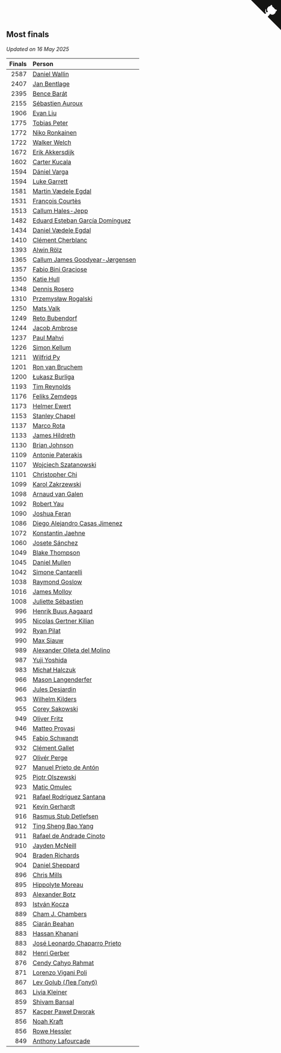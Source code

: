 ## Most finals

*Updated on 16 May 2025*

| Finals | Person |
| ---: | :--- |
| 2587 | [Daniel Wallin](https://www.worldcubeassociation.org/persons/2013WALL03) |
| 2407 | [Jan Bentlage](https://www.worldcubeassociation.org/persons/2010BENT01) |
| 2395 | [Bence Barát](https://www.worldcubeassociation.org/persons/2008BARA01) |
| 2155 | [Sébastien Auroux](https://www.worldcubeassociation.org/persons/2008AURO01) |
| 1906 | [Evan Liu](https://www.worldcubeassociation.org/persons/2009LIUE01) |
| 1775 | [Tobias Peter](https://www.worldcubeassociation.org/persons/2014PETE03) |
| 1772 | [Niko Ronkainen](https://www.worldcubeassociation.org/persons/2010RONK01) |
| 1722 | [Walker Welch](https://www.worldcubeassociation.org/persons/2011WELC01) |
| 1672 | [Erik Akkersdijk](https://www.worldcubeassociation.org/persons/2005AKKE01) |
| 1602 | [Carter Kucala](https://www.worldcubeassociation.org/persons/2015KUCA01) |
| 1594 | [Dániel Varga](https://www.worldcubeassociation.org/persons/2008VARG01) |
| 1594 | [Luke Garrett](https://www.worldcubeassociation.org/persons/2017GARR05) |
| 1581 | [Martin Vædele Egdal](https://www.worldcubeassociation.org/persons/2013EGDA02) |
| 1531 | [François Courtès](https://www.worldcubeassociation.org/persons/2008COUR01) |
| 1513 | [Callum Hales-Jepp](https://www.worldcubeassociation.org/persons/2012HALE01) |
| 1482 | [Eduard Esteban García Domínguez](https://www.worldcubeassociation.org/persons/2011EDUA01) |
| 1434 | [Daniel Vædele Egdal](https://www.worldcubeassociation.org/persons/2013EGDA01) |
| 1410 | [Clément Cherblanc](https://www.worldcubeassociation.org/persons/2014CHER05) |
| 1393 | [Alwin Rölz](https://www.worldcubeassociation.org/persons/2016ROLZ01) |
| 1365 | [Callum James Goodyear-Jørgensen](https://www.worldcubeassociation.org/persons/2012GOOD02) |
| 1357 | [Fabio Bini Graciose](https://www.worldcubeassociation.org/persons/2010GRAC02) |
| 1350 | [Katie Hull](https://www.worldcubeassociation.org/persons/2010HULL01) |
| 1348 | [Dennis Rosero](https://www.worldcubeassociation.org/persons/2010ROSE03) |
| 1310 | [Przemysław Rogalski](https://www.worldcubeassociation.org/persons/2013ROGA02) |
| 1250 | [Mats Valk](https://www.worldcubeassociation.org/persons/2007VALK01) |
| 1249 | [Reto Bubendorf](https://www.worldcubeassociation.org/persons/2012BUBE01) |
| 1244 | [Jacob Ambrose](https://www.worldcubeassociation.org/persons/2010AMBR01) |
| 1237 | [Paul Mahvi](https://www.worldcubeassociation.org/persons/2012MAHV01) |
| 1226 | [Simon Kellum](https://www.worldcubeassociation.org/persons/2016KELL12) |
| 1211 | [Wilfrid Py](https://www.worldcubeassociation.org/persons/2016PYWI01) |
| 1201 | [Ron van Bruchem](https://www.worldcubeassociation.org/persons/2003BRUC01) |
| 1200 | [Łukasz Burliga](https://www.worldcubeassociation.org/persons/2013BURL01) |
| 1193 | [Tim Reynolds](https://www.worldcubeassociation.org/persons/2005REYN01) |
| 1176 | [Feliks Zemdegs](https://www.worldcubeassociation.org/persons/2009ZEMD01) |
| 1173 | [Helmer Ewert](https://www.worldcubeassociation.org/persons/2015EWER01) |
| 1153 | [Stanley Chapel](https://www.worldcubeassociation.org/persons/2016CHAP04) |
| 1137 | [Marco Rota](https://www.worldcubeassociation.org/persons/2009ROTA01) |
| 1133 | [James Hildreth](https://www.worldcubeassociation.org/persons/2009HILD01) |
| 1130 | [Brian Johnson](https://www.worldcubeassociation.org/persons/2013JOHN10) |
| 1109 | [Antonie Paterakis](https://www.worldcubeassociation.org/persons/2012PATE01) |
| 1107 | [Wojciech Szatanowski](https://www.worldcubeassociation.org/persons/2011SZAT01) |
| 1101 | [Christopher Chi](https://www.worldcubeassociation.org/persons/2014CHIC01) |
| 1099 | [Karol Zakrzewski](https://www.worldcubeassociation.org/persons/2014ZAKR01) |
| 1098 | [Arnaud van Galen](https://www.worldcubeassociation.org/persons/2006GALE01) |
| 1092 | [Robert Yau](https://www.worldcubeassociation.org/persons/2009YAUR01) |
| 1090 | [Joshua Feran](https://www.worldcubeassociation.org/persons/2011FERA01) |
| 1086 | [Diego Alejandro Casas Jimenez](https://www.worldcubeassociation.org/persons/2014JIME05) |
| 1072 | [Konstantin Jaehne](https://www.worldcubeassociation.org/persons/2015JAEH01) |
| 1060 | [Josete Sánchez](https://www.worldcubeassociation.org/persons/2015SANC18) |
| 1049 | [Blake Thompson](https://www.worldcubeassociation.org/persons/2010THOM03) |
| 1045 | [Daniel Mullen](https://www.worldcubeassociation.org/persons/2016MULL04) |
| 1042 | [Simone Cantarelli](https://www.worldcubeassociation.org/persons/2012CANT02) |
| 1038 | [Raymond Goslow](https://www.worldcubeassociation.org/persons/2014GOSL01) |
| 1016 | [James Molloy](https://www.worldcubeassociation.org/persons/2011MOLL01) |
| 1008 | [Juliette Sébastien](https://www.worldcubeassociation.org/persons/2014SEBA01) |
| 996 | [Henrik Buus Aagaard](https://www.worldcubeassociation.org/persons/2006BUUS01) |
| 995 | [Nicolas Gertner Kilian](https://www.worldcubeassociation.org/persons/2013GERT01) |
| 992 | [Ryan Pilat](https://www.worldcubeassociation.org/persons/2016PILA03) |
| 990 | [Max Siauw](https://www.worldcubeassociation.org/persons/2017SIAU02) |
| 989 | [Alexander Olleta del Molino](https://www.worldcubeassociation.org/persons/2008OLLE01) |
| 987 | [Yuji Yoshida](https://www.worldcubeassociation.org/persons/2015YOSH01) |
| 983 | [Michał Halczuk](https://www.worldcubeassociation.org/persons/2006HALC01) |
| 966 | [Mason Langenderfer](https://www.worldcubeassociation.org/persons/2013LANG03) |
| 966 | [Jules Desjardin](https://www.worldcubeassociation.org/persons/2010DESJ01) |
| 963 | [Wilhelm Kilders](https://www.worldcubeassociation.org/persons/2010KILD02) |
| 955 | [Corey Sakowski](https://www.worldcubeassociation.org/persons/2011SAKO01) |
| 949 | [Oliver Fritz](https://www.worldcubeassociation.org/persons/2014FRIT02) |
| 946 | [Matteo Provasi](https://www.worldcubeassociation.org/persons/2009PROV01) |
| 945 | [Fabio Schwandt](https://www.worldcubeassociation.org/persons/2014SCHW02) |
| 932 | [Clément Gallet](https://www.worldcubeassociation.org/persons/2004GALL02) |
| 927 | [Olivér Perge](https://www.worldcubeassociation.org/persons/2007PERG01) |
| 927 | [Manuel Prieto de Antón](https://www.worldcubeassociation.org/persons/2015ANTO04) |
| 925 | [Piotr Olszewski](https://www.worldcubeassociation.org/persons/2013OLSZ02) |
| 923 | [Matic Omulec](https://www.worldcubeassociation.org/persons/2010OMUL02) |
| 921 | [Rafael Rodriguez Santana](https://www.worldcubeassociation.org/persons/2012SANT12) |
| 921 | [Kevin Gerhardt](https://www.worldcubeassociation.org/persons/2013GERH01) |
| 916 | [Rasmus Stub Detlefsen](https://www.worldcubeassociation.org/persons/2014DETL01) |
| 912 | [Ting Sheng Bao Yang](https://www.worldcubeassociation.org/persons/2008BAOY01) |
| 911 | [Rafael de Andrade Cinoto](https://www.worldcubeassociation.org/persons/2007CINO01) |
| 910 | [Jayden McNeill](https://www.worldcubeassociation.org/persons/2012MCNE01) |
| 904 | [Braden Richards](https://www.worldcubeassociation.org/persons/2017RICH02) |
| 904 | [Daniel Sheppard](https://www.worldcubeassociation.org/persons/2009SHEP01) |
| 896 | [Chris Mills](https://www.worldcubeassociation.org/persons/2014MILL04) |
| 895 | [Hippolyte Moreau](https://www.worldcubeassociation.org/persons/2008MORE02) |
| 893 | [Alexander Botz](https://www.worldcubeassociation.org/persons/2013BOTZ01) |
| 893 | [István Kocza](https://www.worldcubeassociation.org/persons/2005KOCZ01) |
| 889 | [Cham J. Chambers](https://www.worldcubeassociation.org/persons/2017CHAM09) |
| 885 | [Ciarán Beahan](https://www.worldcubeassociation.org/persons/2012BEAH01) |
| 883 | [Hassan Khanani](https://www.worldcubeassociation.org/persons/2018KHAN26) |
| 883 | [José Leonardo Chaparro Prieto](https://www.worldcubeassociation.org/persons/2011CHAP01) |
| 882 | [Henri Gerber](https://www.worldcubeassociation.org/persons/2014GERB01) |
| 876 | [Cendy Cahyo Rahmat](https://www.worldcubeassociation.org/persons/2010RAHM02) |
| 871 | [Lorenzo Vigani Poli](https://www.worldcubeassociation.org/persons/2007POLI01) |
| 867 | [Lev Golub (Лев Голуб)](https://www.worldcubeassociation.org/persons/2014HOLU01) |
| 863 | [Livia Kleiner](https://www.worldcubeassociation.org/persons/2013KLEI03) |
| 859 | [Shivam Bansal](https://www.worldcubeassociation.org/persons/2011BANS02) |
| 857 | [Kacper Paweł Dworak](https://www.worldcubeassociation.org/persons/2020DWOR01) |
| 856 | [Noah Kraft](https://www.worldcubeassociation.org/persons/2016KRAF01) |
| 856 | [Rowe Hessler](https://www.worldcubeassociation.org/persons/2007HESS01) |
| 849 | [Anthony Lafourcade](https://www.worldcubeassociation.org/persons/2014LAFO01) |


<a href="https://github.com/jonatanklosko/wca_statistics" class="github-corner" aria-label="View source on Github"><svg width="80" height="80" viewBox="0 0 250 250" style="fill:#151513; color:#fff; position: absolute; top: 0; border: 0; right: 0;" aria-hidden="true"><path d="M0,0 L115,115 L130,115 L142,142 L250,250 L250,0 Z"></path><path d="M128.3,109.0 C113.8,99.7 119.0,89.6 119.0,89.6 C122.0,82.7 120.5,78.6 120.5,78.6 C119.2,72.0 123.4,76.3 123.4,76.3 C127.3,80.9 125.5,87.3 125.5,87.3 C122.9,97.6 130.6,101.9 134.4,103.2" fill="currentColor" style="transform-origin: 130px 106px;" class="octo-arm"></path><path d="M115.0,115.0 C114.9,115.1 118.7,116.5 119.8,115.4 L133.7,101.6 C136.9,99.2 139.9,98.4 142.2,98.6 C133.8,88.0 127.5,74.4 143.8,58.0 C148.5,53.4 154.0,51.2 159.7,51.0 C160.3,49.4 163.2,43.6 171.4,40.1 C171.4,40.1 176.1,42.5 178.8,56.2 C183.1,58.6 187.2,61.8 190.9,65.4 C194.5,69.0 197.7,73.2 200.1,77.6 C213.8,80.2 216.3,84.9 216.3,84.9 C212.7,93.1 206.9,96.0 205.4,96.6 C205.1,102.4 203.0,107.8 198.3,112.5 C181.9,128.9 168.3,122.5 157.7,114.1 C157.9,116.9 156.7,120.9 152.7,124.9 L141.0,136.5 C139.8,137.7 141.6,141.9 141.8,141.8 Z" fill="currentColor" class="octo-body"></path></svg></a><style>.github-corner:hover .octo-arm{animation:octocat-wave 560ms ease-in-out}@keyframes octocat-wave{0%,100%{transform:rotate(0)}20%,60%{transform:rotate(-25deg)}40%,80%{transform:rotate(10deg)}}@media (max-width:500px){.github-corner:hover .octo-arm{animation:none}.github-corner .octo-arm{animation:octocat-wave 560ms ease-in-out}}</style>
